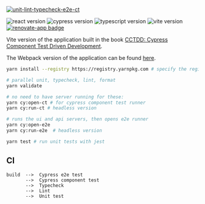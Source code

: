 [![unit-lint-typecheck-e2e-ct](https://github.com/muratkeremozcan/tour-of-heroes-react-vite-cypress-ts/actions/workflows/main.yml/badge.svg?branch=main)](https://github.com/muratkeremozcan/tour-of-heroes-react-vite-cypress-ts/actions/workflows/main.yml)

![react version](https://img.shields.io/badge/react-18.2.0-brightgreen)
![cypress version](https://img.shields.io/badge/cypress-12.7.0-brightgreen)
![typescript version](https://img.shields.io/badge/typescript-4.8.3-brightgreen)
![vite version](https://img.shields.io/badge/vite-4.1.4-brightgreen)
[![renovate-app badge][renovate-badge]][renovate-app]

[renovate-badge]: https://img.shields.io/badge/renovate-app-blue.svg
[renovate-app]: https://renovateapp.com/

Vite version of the application built in the book
[CCTDD: Cypress Component Test Driven Development](https://github.com/muratkeremozcan/cctdd).

The Webpack version of the application can be found
[here](https://github.com/muratkeremozcan/tour-of-heroes-react-cypress-ts).

```bash
yarn install --registry https://registry.yarnpkg.com # specify the registry in case you are using a proprietary registry

# parallel unit, typecheck, lint, format
yarn validate

# no need to have server running for these:
yarn cy:open-ct # for cypress component test runner
yarn cy:run-ct # headless version

# runs the ui and api servers, then opens e2e runner
yarn cy:open-e2e
yarn cy:run-e2e  # headless version

yarn test # run unit tests with jest
```

## CI

```
build  -->  Cypress e2e test
       -->  Cypress component test
       -->  Typecheck
       -->  Lint
       -->  Unit test
```
